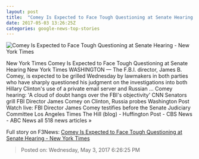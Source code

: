 ```yaml
---
layout: post
title:  "Comey Is Expected to Face Tough Questioning at Senate Hearing - New York Times"
date: 2017-05-03 13:26:25Z
categories: google-news-top-stories
---
```


![Comey Is Expected to Face Tough Questioning at Senate Hearing - New York Times](https://static01.nyt.com/images/2017/05/04/us/04comey-vid/04comey-vid-facebookJumbo.jpg)

New York Times Comey Is Expected to Face Tough Questioning at Senate Hearing New York Times WASHINGTON — The F.B.I. director, James B. Comey, is expected to be grilled Wednesday by lawmakers in both parties who have sharply questioned his judgment on the investigations into both Hillary Clinton's use of a private email server and Russian ... Comey hearing: 'A cloud of doubt hangs over the FBI's objectivity' CNN Senators grill FBI Director James Comey on Clinton, Russia probes Washington Post Watch live: FBI Director James Comey testifies before the Senate Judiciary Committee Los Angeles Times The Hill (blog) - Huffington Post - CBS News - ABC News all 518 news articles »


Full story on F3News: [Comey Is Expected to Face Tough Questioning at Senate Hearing - New York Times](http://www.f3nws.com/n/rYzaaE)

> Posted on: Wednesday, May 3, 2017 6:26:25 PM
